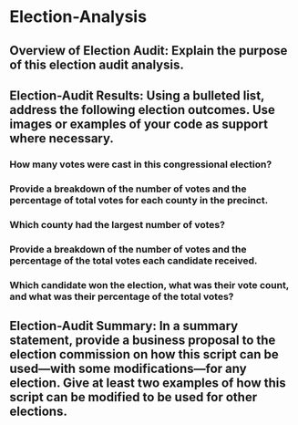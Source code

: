 # Election-Analysis
## Overview of Election Audit: Explain the purpose of this election audit analysis.

## Election-Audit Results: Using a bulleted list, address the following election outcomes. Use images or examples of your code as support where necessary.

### How many votes were cast in this congressional election?

### Provide a breakdown of the number of votes and the percentage of total votes for each county in the precinct.

### Which county had the largest number of votes?
### Provide a breakdown of the number of votes and the percentage of the total votes each candidate received.
### Which candidate won the election, what was their vote count, and what was their percentage of the total votes?

## Election-Audit Summary: In a summary statement, provide a business proposal to the election commission on how this script can be used—with some modifications—for any election. Give at least two examples of how this script can be modified to be used for other elections.

